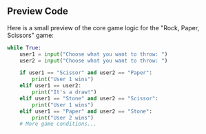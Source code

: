 ## Preview Code

Here is a small preview of the core game logic for the "Rock, Paper, Scissors" game:

```python
while True:
    user1 = input("Choose what you want to throw: ")
    user2 = input("Choose what you want to throw: ")

    if user1 == "Scissor" and user2 == "Paper":
        print("User 1 wins")
    elif user1 == user2:
        print("It's a draw!")
    elif user1 == "Stone" and user2 == "Scissor":
        print("User 1 wins")
    elif user1 == "Paper" and user2 == "Stone":
        print("User 2 wins")
    # More game conditions...
